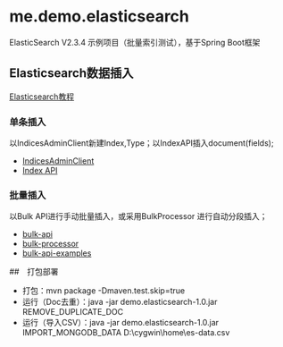 # me.demo.elasticsearch
ElasticSearch V2.3.4 示例项目（批量索引测试），基于Spring Boot框架

## Elasticsearch数据插入
[Elasticsearch教程](http://www.tutorialspoint.com/elasticsearch/index.htm)

### 单条插入
以IndicesAdminClient新建Index,Type；以IndexAPI插入document(fields);

* [IndicesAdminClient ](https://www.elastic.co/guide/en/elasticsearch/client/java-api/2.3/java-admin-indices.html)
* [Index API](https://www.elastic.co/guide/en/elasticsearch/client/java-api/2.3/java-docs-index.html)

### 批量插入
以Bulk API进行手动批量插入，或采用BulkProcessor 进行自动分段插入；

* [bulk-api](https://www.elastic.co/guide/en/elasticsearch/client/java-api/2.3/java-docs-bulk.html)
* [bulk-processor](https://www.elastic.co/guide/en/elasticsearch/client/java-api/2.3/java-docs-bulk-processor.html)
* [bulk-api-examples](http://www.programcreek.com/java-api-examples/index.php?api=org.elasticsearch.action.bulk.BulkRequestBuilder)


##　打包部署
* 打包：mvn package -Dmaven.test.skip=true
* 运行（Doc去重）：java -jar demo.elasticsearch-1.0.jar REMOVE_DUPLICATE_DOC
* 运行（导入CSV）：java -jar demo.elasticsearch-1.0.jar IMPORT_MONGODB_DATA   D:\cygwin\home\es-data.csv
 
